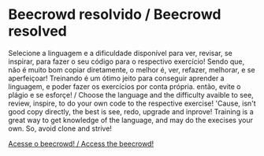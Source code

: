 # Beecrowd resolvido / Beecrowd resolved

Selecione a linguagem e a dificuldade disponível para ver, revisar, se inspirar, para fazer o seu código para o respectivo exercício! Sendo que, não é muito bom copiar diretamente, o melhor é, ver, refazer, melhorar, e se aperfeiçoar! Treinando é um ótimo jeito para conseguir aprender a linguagem, e poder fazer os exercícios por conta própria. então, evite o plágio e se esforçe!
/
Choose the language and the difficulty avaible to see, review, inspire, to do your own code to the respective exercise! 'Cause, isn't good copy directly, the best is see, redo, upgrade and inprove! Training is a great way to get knowledge of the language, and may do the execises your own. So, avoid clone and strive!

[Acesse o beecrowd! / Access the beecrowd!](https://beecrowd.com.br)
